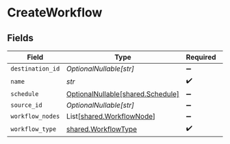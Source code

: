 # CreateWorkflow


## Fields

| Field                                                                | Type                                                                 | Required                                                             | Description                                                          |
| -------------------------------------------------------------------- | -------------------------------------------------------------------- | -------------------------------------------------------------------- | -------------------------------------------------------------------- |
| `destination_id`                                                     | *OptionalNullable[str]*                                              | :heavy_minus_sign:                                                   | N/A                                                                  |
| `name`                                                               | *str*                                                                | :heavy_check_mark:                                                   | N/A                                                                  |
| `schedule`                                                           | [OptionalNullable[shared.Schedule]](../../models/shared/schedule.md) | :heavy_minus_sign:                                                   | N/A                                                                  |
| `source_id`                                                          | *OptionalNullable[str]*                                              | :heavy_minus_sign:                                                   | N/A                                                                  |
| `workflow_nodes`                                                     | List[[shared.WorkflowNode](../../models/shared/workflownode.md)]     | :heavy_minus_sign:                                                   | N/A                                                                  |
| `workflow_type`                                                      | [shared.WorkflowType](../../models/shared/workflowtype.md)           | :heavy_check_mark:                                                   | N/A                                                                  |
